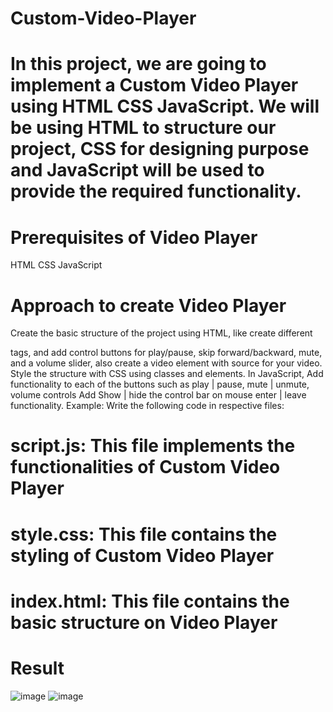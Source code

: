 # Custom-Video-Player

# In this project, we are going to implement a Custom Video Player using HTML CSS JavaScript. We will be using HTML to structure our project, CSS for designing purpose and JavaScript will be used to provide the required functionality.

# Prerequisites of Video Player
HTML
CSS
JavaScript

# Approach to create Video Player
Create the basic structure of the project using HTML, like create different <div> tags, and add control buttons for play/pause, skip forward/backward, mute, and a volume slider, also create a video element with source for your video. Style the structure with CSS using classes and elements. In JavaScript, Add functionality to each of the buttons such as play | pause, mute | unmute, volume controls Add Show | hide the control bar on mouse enter | leave functionality.
Example: Write the following code in respective files:

# script.js: This file implements the functionalities of Custom Video Player
# style.css: This file contains the styling of Custom Video Player
# index.html: This file contains the basic structure on Video Player


# Result
![image](https://github.com/user-attachments/assets/cc27c570-ce14-4f91-8290-4edac799099e)
![image](https://github.com/user-attachments/assets/be7e74e6-757b-49b3-810a-428f8a725fbc)


